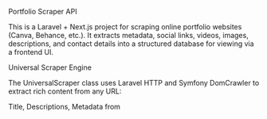 Portfolio Scraper API

This is a Laravel + Next.js project for scraping online portfolio websites (Canva, Behance, etc.). It extracts metadata, social links, videos, images, descriptions, and contact details into a structured database for viewing via a frontend UI.

Universal Scraper Engine

The UniversalScraper class uses Laravel HTTP and Symfony DomCrawler to extract rich content from any URL:

Title, Descriptions, Metadata from <title> and <meta> tags

Images from <img> tags

Videos from <video>, <iframe> and raw links (e.g. YouTube, Vimeo)

Social Links: from anchors, JSON blocks, and @username detection

Contact Info: detects emails and social handles from text

Supports embedded <script type="application/json">, fallback regex scraping, and absolute URL correction.

API Endpoints

Scrape New URL

POST /api/scrape
Content-Type: application/json
{
  "url": "https://example.my.canva.site/"
}

Get All Scraped Data

GET /api/scraped-data

Get Data by ID

GET /api/scrape/{id}

Example:

curl -s http://127.0.0.1:8000/api/scrape/2 | jq

Database Schema

erDiagram
    ScrapedData {
        int id
        string url
        string platform
        string status
        datetime created_at
        datetime updated_at
    }

    ContentDetail {
        int id
        int scraped_data_id
        string title
        text description
        json metadata
        datetime created_at
        datetime updated_at
    }

    Video {
        int id
        int scraped_data_id
        string type
        string src
        datetime created_at
        datetime updated_at
    }

    Image {
        int id
        int scraped_data_id
        string url
        string alt_text
        string type
        datetime created_at
        datetime updated_at
    }

    SocialLink {
        int id
        int scraped_data_id
        string platform
        string username
        string url
        enum type
        datetime created_at
        datetime updated_at
    }

    ContactInfo {
        int id
        int scraped_data_id
        string type
        string value
        datetime created_at
        datetime updated_at
    }

    ScrapedData ||--o{ ContentDetail : has
    ScrapedData ||--o{ Video : has
    ScrapedData ||--o{ Image : has
    ScrapedData ||--o{ SocialLink : has
    ScrapedData ||--o{ ContactInfo : has

Frontend (Next.js)

/ — Home page with scrape form + all scraped cards

/scrape/[id] — Show page with videos, social links, and metadata

Fully dynamic UI using React state, styled inline (or replace with Tailwind/Chakra).

Sample Data Output

{
  "data": {
    "id": 2,
    "url": "https://sonuchoudhary.my.canva.site/portfolio",
    "platform": "canva",
    "content_detail": {
      "title": "SONU CHOUDHARY PORTFOLIO",
      "description": "i am professional video editor...",
      "metadata": {
        "description": "...",
        "og:title": "..."
      }
    },
    "videos": [
      { "src": "https://youtu.be/B6yRSDWiou4" }
    ],
    "images": [],
    "social_links": [
      { "platform": "instagram", "username": "theeditingentrepreneur" }
    ],
    "contact_infos": [
      { "type": "email", "value": "jabsvideo19@gmail.com" }
    ]
  }
}

Setup Instructions

1. Clone the repository

git clone <your-repo-url>

2. Backend (Laravel API)

cd scraping-api
cp .env.example .env
composer install
php artisan key:generate
php artisan migrate
php artisan serve

Make sure your .env is set up for your DB. If you need a working .env, contact the author.

The API will run at http://127.0.0.1:8000

3. Frontend (Next.js)

cd ../scraping-frontend
npm install
npm run dev

The frontend will run at http://localhost:3000
